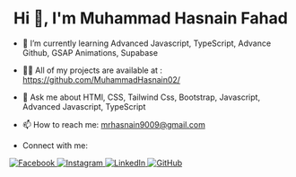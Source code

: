 <h1 align="center"><strong>Hi 👋, I'm Muhammad Hasnain Fahad</strong></h1>
          
- 🌱 I’m currently learning Advanced Javascript, TypeScript, Advance Github, GSAP Animations, Supabase
  
- 👨‍💻 All of my projects are available at : https://github.com/MuhammadHasnain02/
  
- 💬 Ask me about HTMl, CSS, Tailwind Css, Bootstrap, Javascript, Advanced Javascript, TypeScript
  
- 📫 How to reach me: mrhasnain9009@gmail.com
  
- Connect with me:
<p>
  <!-- Facebook -->
  <a href="https://www.facebook.com/hasnain.fahad.52/" target="_blank">
    <img src="https://img.icons8.com/color/48/000000/facebook.png" alt="Facebook"/>
  </a>

  <!-- Instagram -->
  <a href="https://www.instagram.com/muh_hasnain/" target="_blank">
    <img src="https://img.icons8.com/fluency/48/000000/instagram-new.png" alt="Instagram"/>
  </a>

  <!-- LinkedIn -->
  <a href="https://www.linkedin.com/in/" target="_blank">
    <img src="https://img.icons8.com/color/48/000000/linkedin.png" alt="LinkedIn"/>
  </a>

  <!-- GitHub -->
  <a href="https://github.com/MuhammadHasnain02" target="_blank">
    <img src="https://img.icons8.com/ios-glyphs/48/000000/github.png" alt="GitHub"/>
  </a>
</p>
<!--
**MuhammadHasnain02/MuhammadHasnain02** is a ✨ _special_ ✨ repository because its `README.md` (this file) appears on your GitHub profile.

Here are some ideas to get you started:

- 🔭 I’m currently working on ...
- 🌱 I’m currently learning Advanced Javascript, TypeScript, Advance Github, GSAP Animations, Supabase
- 👨‍💻 All of my projects are available at : https://github.com/MuhammadHasnain02/
- 👯 I’m looking to collaborate on ...
- 🤔 I’m looking for help with ...
- 💬 Ask me about HTMl, CSS, Tailwind Css, Bootstrap, Javascript, Advanced Javascript, TypeScript
- 📫 How to reach me: mrhasnain9009@gmail.com
- Connect with me:
- 😄 Pronouns: ...
- ⚡ Fun fact: ...
-->
